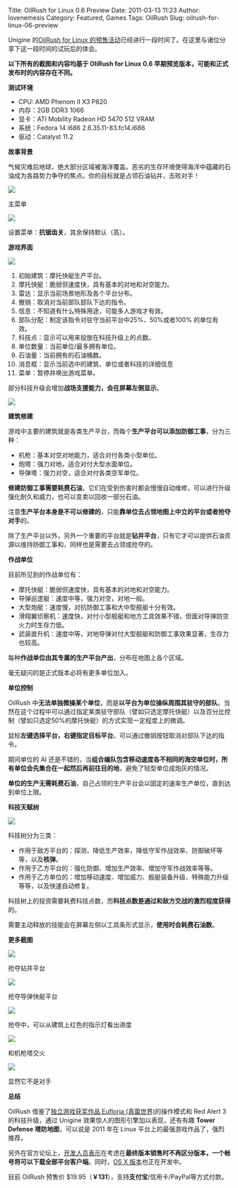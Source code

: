 Title: OilRush for Linux 0.6 Preview
Date: 2011-03-13 11:23
Author: lovenemesis
Category: Featured, Games
Tags: OilRush
Slug: oilrush-for-linux-06-preview

Unigine 的[OilRush for Linux
的预售活动](http://linuxtoy.org/archives/oil-rush-linux-pre-order.html)已经进行一段时间了。在这里与诸位分享下这一段时间的试玩后的体会。

**以下所有的截图和内容均基于 OliRush for Linux 0.6
早期预览版本，可能和正式发布时的内容存在不同。**

**测试环境**

-   CPU: AMD Phenom II X3 P820
-   内存：2GB DDR3 1066
-   显卡：ATI Mobility Radeon HD 5470 512 VRAM
-   系统：Fedora 14 i686 2.6.35.11-83.fc14.i686
-   驱动：Catalyst 11.2

**故事背景**

气候灾难后地球，绝大部分区域被海洋覆盖。恶劣的生存环境使得海洋中蕴藏的石油成为各路势力争夺的焦点。你的目标就是占领石油钻井，击败对手！

[![](http://linuxtoy.org/img/2011/03/main-menu.png)](http://linuxtoy.org/img/2011/03/main-menu.png)

主菜单

[![](http://linuxtoy.org/img/2011/03/options-menu.png)](http://linuxtoy.org/img/2011/03/options-menu.png)

设置菜单：**抗锯齿关**，其余保持默认（高）。

**游戏界面**

[![](http://linuxtoy.org/img/2011/03/game-control-screen.png)](http://linuxtoy.org/img/2011/03/game-control-screen.png)

1.  初始建筑：摩托快艇生产平台。
2.  摩托快艇：脆弱但速度快，具有基本的对地和对空能力。
3.  雷达：显示当前场景地形及各个平台分布。
4.  撤销：取消对当前部队部队下达的指令。
5.  信息：不知道有什么特殊用途，可能多人游戏才有效。
6.  部队分配：制定该指令对驻守当前平台中25%、50%或者100% 的单位有效。
7.  科技点：显示可以用来投放在科技升级上的点数。
8.  单位数量：当前单位/最多拥有单位。
9.  石油量：当前拥有的石油桶数。
10. 消息框：显示当前选中的建筑、单位或者科技的详细信息
11. 菜单：暂停并唤出游戏菜单。

部分科技升级会增加**战场支援能力，会在屏幕左侧显示**。

[![](http://linuxtoy.org/img/2011/03/defense-build.png)](http://linuxtoy.org/img/2011/03/defense-build.png)

**建筑修建**

游戏中主要的建筑就是各类生产平台，而每个**生产平台可以添加防御工事**，分为三种：

-   机枪：基本对空对地能力，适合对付各类小型单位。
-   炮塔：强力对地，适合对付大型水面单位。
-   导弹塔：强力对空，适合对付各类空军单位。

**修建防御工事需要耗费石油**，它们在受到伤害时都会慢慢自动维修，可以进行升级强化耐久和威力，也可以变卖以回收一部分石油。

注意**生产平台本身是不可以修建的**，只能**靠单位去占领地图上中立的平台或者抢夺对手**的。

除了生产平台以外，另外一个重要的平台就是**钻井平台**，只有它才可以提供石油资源以维持防御工事和，同样也是需要去占领或抢夺的。

**作战单位**

目前所见到的作战单位有：

-   摩托快艇：脆弱但速度快，具有基本的对地和对空能力。
-   导弹巡逻艇：速度中等，强力对空，对地一般。
-   大型炮艇：速度慢，对抗防御工事和大中型舰艇十分有效。
-   滑翔翼侦察机：速度快，对付小型舰艇和地方工具效果不错，但面对导弹防空火力时生存力低。
-   武装直升机：速度中等，对地导弹对付大型舰艇和防御工事效果显著，生存力也较高。

每种**作战单位由其专属的生产平台产出**，分布在地图上各个区域。

毫无疑问的是正式版本必将有更多单位加入。

**单位控制**

OilRush
中**无法单独微操某个单位**，而是**以平台为单位操纵周围其驻守的部队**。当然在这个过程中可以通过指定某类驻守部队（譬如只选定摩托快艇）以及百分比控制（譬如只选定50%的摩托快艇）的方式实现一定程度上的微调。

鼠标**左键选择平台，右键指定目标平台**。可以通过撤销按钮取消对部队下达的指令。

期间单位的 AI
还是不错的，当**组合编队包含移动速度各不相同的海空单位时，所有单位会先集合在一起然后再前往目的地**，避免了轻型单位成炮灰的情况。

**单位的生产无需耗费石油**，自己占领的生产平台会以固定的速率生产单位，直到达到单位上限。

**科技天赋树**

[![](http://linuxtoy.org/img/2011/03/tech-talents.png)](http://linuxtoy.org/img/2011/03/tech-talents.png)

科技树分为三类：

-   作用于敌方平台的：探测，降低生产效率，降低守军作战效率、防御破坏等等，以及**核弹**。
-   作用于乙方平台的：强化防御、增加生产效率、增加守军作战效率等等。
-   作用于乙方单位的：增加移动速度、增加威力、舰艇装备升级、特殊能力升级等等，以及快速自动修复。

科技树上的投资需要耗费科技点数，而**科技点数是通过和敌方交战的激烈程度获得**的。

需要主动释放的技能会在屏幕左侧以工具条形式显示，**使用时会耗费石油数**。

**更多截图**

[![](http://linuxtoy.org/img/2011/03/capture-oil-tower.png)](http://linuxtoy.org/img/2011/03/capture-oil-tower.png)

抢夺钻井平台

[![](http://linuxtoy.org/img/2011/03/capture-frigate-platform.png)](http://linuxtoy.org/img/2011/03/capture-frigate-platform.png)

抢夺导弹快艇平台

[![](http://linuxtoy.org/img/2011/03/captureing-platform.png)](http://linuxtoy.org/img/2011/03/captureing-platform.png)

抢夺中，可以从建筑上红色的指示灯看出进度

[![](http://linuxtoy.org/img/2011/03/against-gun-tower.png)](http://linuxtoy.org/img/2011/03/against-gun-tower.png)

和机枪塔交火

[![](http://linuxtoy.org/img/2011/03/destroy-gun-tower.png)](http://linuxtoy.org/img/2011/03/destroy-gun-tower.png)

显然它不是对手

**总结**

OilRush 借鉴了[独立游戏获奖作品 Eufloria
(真菌世界)](http://www.eufloria-game.com/)的操作模式和 Red Alert 3
的科技升级，通过 Unigine 效果惊人的图形引擎加以表现，还有有趣 **Tower
Defense 塔防地图**，可以说是 2011 年在 Linux
平台上的最强游戏作品了，强烈推荐。

另外在官方论坛上，[开发人员表示](http://www.oilrush-game.com/forum/index.php?/topic/13-why-two-version-of-the-game-are-sold/page__view__findpost__p__110)在考虑在**最终版本销售时不再区分版本，一个帐号将可以下载全部平台客户端**。同时，[OS
X
版本](http://www.phoronix.com/scan.php?page=news_item&px=OTE5OQ)也正在开发中。

目前 OilRush 预售价
$19.95（**￥131**），支持**支付宝**/信用卡/PayPal等方式付款。

